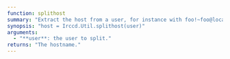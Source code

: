```yaml
---
function: splithost
summary: "Extract the host from a user, for instance with foo!~foo@localhost, localhost will be returned."
synopsis: "host = Irccd.Util.splithost(user)"
arguments:
  - "**user**: the user to split."
returns: "The hostname."
---
```

